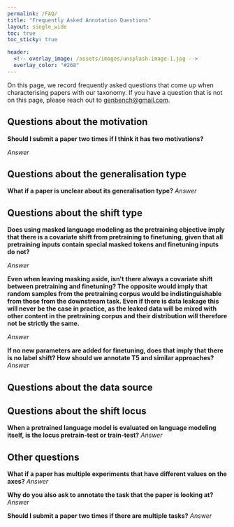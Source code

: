 ```yaml
---
permalink: /FAQ/
title: "Frequently Asked Annotation Questions"
layout: single_wide
toc: true
toc_sticky: true

header:
  <!-- overlay_image: /assets/images/unsplash-image-1.jpg -->
  overlay_color: "#268"
---
```


On this page, we record frequently asked questions that come up when characterising papers with our taxonomy.
If you have a question that is not on this page, please reach out to <a href="mailto:genbench@gmail.com">genbench@gmail.com</a>.

## Questions about the motivation

**Should I submit a paper two times if I think it has two motivations?**

_Answer_

## Questions about the generalisation type

**What if a paper is unclear about its generalisation type?**
_Answer_

## Questions about the shift type

**Does using masked language modeling as the pretraining objective imply that there is a covariate shift from pretraining to finetuning, given that all pretraining inputs contain special masked tokens and finetuning inputs do not?**

_Answer_

**Even when leaving masking aside, isn't there always a covariate shift between pretraining and finetuning? The opposite would imply that random samples from the pretraining corpus would be indistinguishable from those from the downstream task. Even if there is data leakage this will never be the case in practice, as the leaked data will be mixed with other content in the pretraining corpus and their distribution will therefore not be strictly the same.**

_Answer_

**If no new parameters are added for finetuning, does that imply that there is no label shift? How should we annotate T5 and similar approaches?**
_Answer_

## Questions about the data source

## Questions about the shift locus

**When a pretrained language model is evaluated on language modeling itself, is the locus pretrain-test or train-test?**
_Answer_

## Other questions

**What if a paper has multiple experiments that have different values on the axes?**
_Answer_

**Why do you also ask to annotate the task that the paper is looking at?**
_Answer_

**Should I submit a paper two times if there are multiple tasks?**
_Answer_
